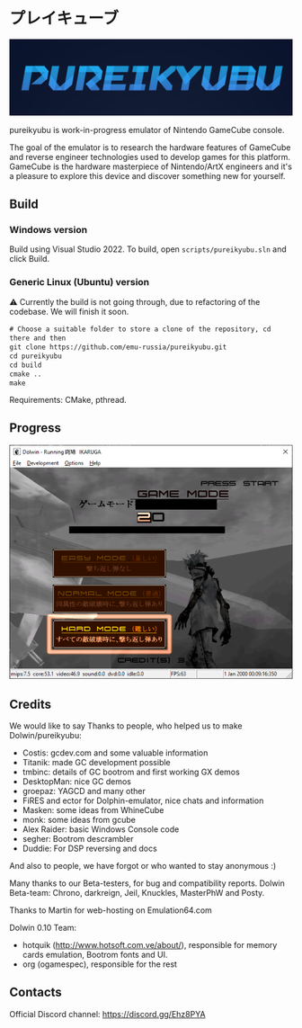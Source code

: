 # プレイキューブ

![pureikyubu](/imgstore/pureikyubu.png)

pureikyubu is work-in-progress emulator of Nintendo GameCube console.

The goal of the emulator is to research the hardware features of GameCube and reverse engineer technologies used to develop games for this platform.
GameCube is the hardware masterpiece of Nintendo/ArtX engineers and it's a pleasure to explore this device and discover something new for yourself.

## Build

### Windows version

Build using Visual Studio 2022. To build, open `scripts/pureikyubu.sln` and click Build.

### Generic Linux (Ubuntu) version

:warning: Currently the build is not going through, due to refactoring of the codebase. We will finish it soon.

```
# Choose a suitable folder to store a clone of the repository, cd there and then
git clone https://github.com/emu-russia/pureikyubu.git 
cd pureikyubu
cd build
cmake ..
make
```

Requirements: CMake, pthread.

## Progress

![Ikaruga_0130](/imgstore/Ikaruga_0130.png)

## Credits

We would like to say Thanks to people, who helped us to make Dolwin/pureikyubu:
- Costis: gcdev.com and some valuable information
- Titanik: made GC development possible
- tmbinc: details of GC bootrom and first working GX demos
- DesktopMan: nice GC demos
- groepaz: YAGCD and many other
- FiRES and ector for Dolphin-emulator, nice chats and information
- Masken: some ideas from WhineCube
- monk: some ideas from gcube
- Alex Raider: basic Windows Console code
- segher: Bootrom descrambler
- Duddie: For DSP reversing and docs

And also to people, we have forgot or who wanted to stay anonymous :)

Many thanks to our Beta-testers, for bug and compatibility reports.
Dolwin Beta-team: Chrono, darkreign, Jeil, Knuckles, MasterPhW and Posty.

Thanks to Martin for web-hosting on Emulation64.com

Dolwin 0.10 Team:
- hotquik (http://www.hotsoft.com.ve/about/), responsible for memory cards emulation, Bootrom fonts and UI.
- org (ogamespec), responsible for the rest

## Contacts

Official Discord channel: https://discord.gg/Ehz8PYA
